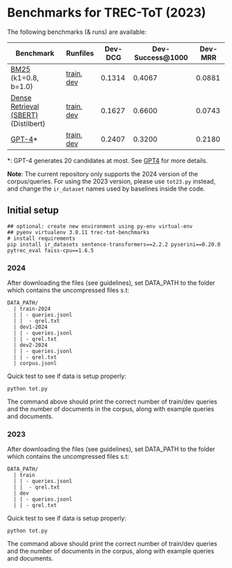 # Benchmarks for TREC-ToT (2023)

The following benchmarks (& runs) are available:


| Benchmark            | Runfiles | Dev-DCG | Dev-Success@1000 | Dev-MRR  |
|----------------------|----------|----------|-----------------|-------|
| [BM25](BM25.md) (k1=0.8, b=1.0) |  [train](runs/bm25/train.run), [dev](runs/bm25/dev.run)     | 0.1314 |    0.4067 | 0.0881 |
| [Dense Retrieval (SBERT)](DENSE.md) (Distilbert) |  [train](runs/distilbert/train.run), [dev](runs/distilbert/dev.run)  | 0.1627 |  0.6600  |  0.0743 |
| [GPT-4](GPT4.md)* | [train](runs/gpt4/train.run), [dev](runs/gpt4/dev.run) | 0.2407 | 0.3200 | 0.2180 | 

*: GPT-4 generates 20 candidates at most. See [GPT4](GPT4.md) for more details.


**Note**: The current repository only supports the 2024 version of the corpus/queries. 
For using the 2023 version, please use `tot23.py` instead, and change the `ir_dataset` names
used by baselines inside the code.  
 

## Initial setup 

```
## optional: create new environment using py-env virtual-env
## pyenv virtualenv 3.8.11 trec-tot-benchmarks
# install requirements 
pip install ir_datasets sentence-transformers==2.2.2 pyserini==0.20.0 pytrec_eval faiss-cpu==1.6.5
``` 

### 2024
After downloading the files (see guidelines), set DATA_PATH to the folder which 
contains the uncompressed files s.t:

```
DATA_PATH/
  | train-2024
  | | - queries.jsonl
  | |  - qrel.txt
  | dev1-2024
  | | - queries.jsonl
  | | - qrel.txt
  | dev2-2024
  | | - queries.jsonl
  | | - qrel.txt
  | corpus.jsonl
```

Quick test to see if data is setup properly:
```
python tot.py
```
The command above should print the correct number of train/dev queries and the number of documents 
in the corpus, along with example queries and documents.

### 2023 


After downloading the files (see guidelines), set DATA_PATH to the folder which 
contains the uncompressed files s.t:
```
DATA_PATH/
  | train
  | | - queries.jsonl
  | |  - qrel.txt
  | dev 
  | | - queries.jsonl
  | | - qrel.txt
``` 


Quick test to see if data is setup properly:
```
python tot.py
```
The command above should print the correct number of train/dev queries and the number of documents 
in the corpus, along with example queries and documents.
